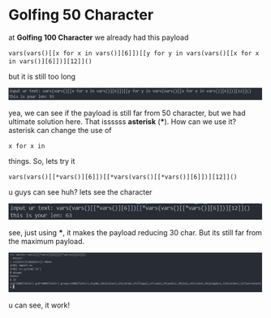 # Golfing 50 Character

at __Golfing 100 Character__ we already had this payload

```
vars(vars()[[x for x in vars()][6]])[[y for y in vars(vars()[[x for x in vars()][6]])][12]]()
```

but it is still too long

<img src='img/1.png' width='500px'>

yea, we can see if the payload is still far from 50 character, but we had ultimate solution here. That issssss __asterisk__ (__*__). How can we use it? asterisk can change the use of

```
x for x in
```

things. So, lets try it

```
vars(vars()[[*vars()][6]])[[*vars(vars()[[*vars()][6]])][12]]()
```

u guys can see huh? lets see the character

<img src='img/2.png' width='500px'>

see, just using __*__, it makes the payload reducing 30 char. But its still far from the maximum payload.

<img src='img/3.png' width='500px'>

u can see, it work!